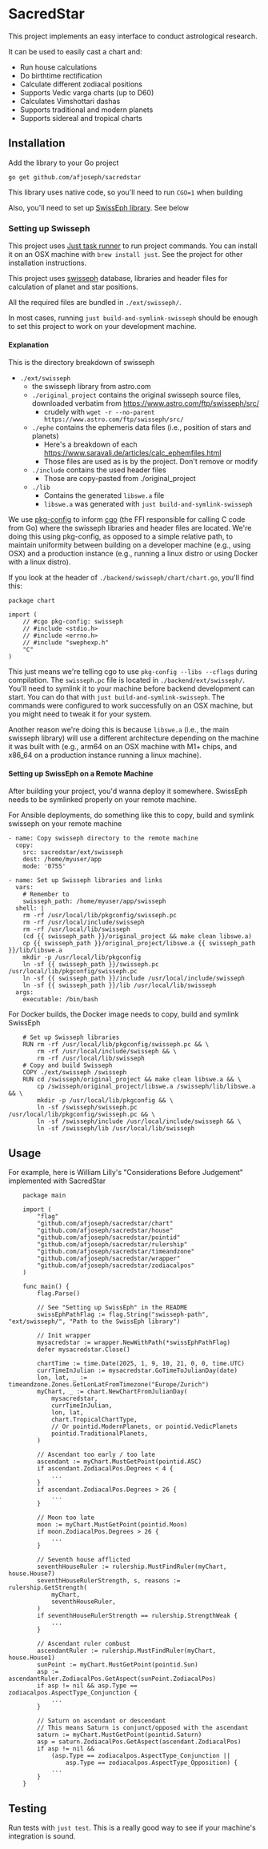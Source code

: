 # SacredStar

This project implements an easy interface to conduct astrological research.

It can be used to easily cast a chart and:
- Run house calculations
- Do birthtime rectification
- Calculate different zodiacal positions
- Supports Vedic varga charts (up to D60)
- Calculates Vimshottari dashas
- Supports traditional and modern planets
- Supports sidereal and tropical charts

## Installation

Add the library to your Go project

    go get github.com/afjoseph/sacredstar

This library uses native code, so you'll need to run `CGO=1` when building

Also, you'll need to set up [SwissEph library]([swisseph](https://www.astro.com/swisseph/swephinfo_e.htm)). See below

### Setting up Swisseph

This project uses [Just task runner](https://github.com/casey/just) to run project commands. You can install it on an OSX machine with `brew install just`. See the project for other installation instructions.

This project uses [swisseph](https://www.astro.com/swisseph/swephinfo_e.htm) database, libraries and header files for calculation of planet and star positions.

All the required files are bundled in `./ext/swisseph/`.

In most cases, running `just build-and-symlink-swisseph` should be enough to set this project to work on your development machine.

#### Explanation

This is the directory breakdown of swisseph

- `./ext/swisseph`
    - the swisseph library from astro.com
    - `./original_project` contains the original swisseph source files, downloaded verbatim from https://www.astro.com/ftp/swisseph/src/
        - crudely with `wget -r --no-parent https://www.astro.com/ftp/swisseph/src/`
    - `./ephe` contains the ephemeris data files (i.e., position of stars and planets)
        - Here's a breakdown of each <https://www.saravali.de/articles/calc_ephemfiles.html>
        - Those files are used as is by the project. Don't remove or modify
    - `./include` contains the used header files
        - Those are copy-pasted from ./original_project
    - `./lib`
        - Contains the generated `libswe.a` file
        - `libswe.a` was generated with `just build-and-symlink-swisseph`

We use [pkg-config](https://www.freedesktop.org/wiki/Software/pkg-config/) to inform [cgo](https://pkg.go.dev/cmd/cgo) (the FFI responsible for calling C code from Go) where the swisseph libraries and header files are located. We're doing this using pkg-config, as opposed to a simple relative path, to maintain uniformity between building on a developer machine (e.g., using OSX) and a production instance (e.g., running a linux distro or using Docker with a linux distro).

If you look at the header of `./backend/swisseph/chart/chart.go`, you'll find this:

```
package chart

import (
	// #cgo pkg-config: swisseph
	// #include <stdio.h>
	// #include <errno.h>
	// #include "swephexp.h"
	"C"
)
```

This just means we're telling cgo to use `pkg-config --libs --cflags` during compilation. The `swisseph.pc` file is located in `./backend/ext/swisseph/`. You'll need to symlink it to your machine before backend development can start. You can do that with `just build-and-symlink-swisseph`. The commands were configured to work successfully on an OSX machine, but you might need to tweak it for your system.

Another reason we're doing this is because `libswe.a` (i.e., the main swisseph library) will use a different architecture depending on the machine it was built with (e.g., arm64 on an OSX machine with M1+ chips, and x86_64 on a production instance running a linux machine).

#### Setting up SwissEph on a Remote Machine

After building your project, you'd wanna deploy it somewhere. SwissEph needs to be symlinked properly on your remote machine.

For Ansible deployments, do something like this to copy, build and symlink swisseph on your remote machine

    - name: Copy swisseph directory to the remote machine
      copy:
        src: sacredstar/ext/swisseph
        dest: /home/myuser/app
        mode: '0755'

    - name: Set up Swisseph libraries and links
      vars:
        # Remember to
        swisseph_path: /home/myuser/app/swisseph
      shell: |
        rm -rf /usr/local/lib/pkgconfig/swisseph.pc
        rm -rf /usr/local/include/swisseph
        rm -rf /usr/local/lib/swisseph
        (cd {{ swisseph_path }}/original_project && make clean libswe.a)
        cp {{ swisseph_path }}/original_project/libswe.a {{ swisseph_path }}/lib/libswe.a
        mkdir -p /usr/local/lib/pkgconfig
        ln -sf {{ swisseph_path }}/swisseph.pc /usr/local/lib/pkgconfig/swisseph.pc
        ln -sf {{ swisseph_path }}/include /usr/local/include/swisseph
        ln -sf {{ swisseph_path }}/lib /usr/local/lib/swisseph
      args:
        executable: /bin/bash

For Docker builds, the Docker image needs to copy, build and symlink SwissEph

        # Set up Swisseph libraries
        RUN rm -rf /usr/local/lib/pkgconfig/swisseph.pc && \
            rm -rf /usr/local/include/swisseph && \
            rm -rf /usr/local/lib/swisseph
        # Copy and build Swisseph
        COPY ./ext/swisseph /swisseph
        RUN cd /swisseph/original_project && make clean libswe.a && \
            cp /swisseph/original_project/libswe.a /swisseph/lib/libswe.a && \
            mkdir -p /usr/local/lib/pkgconfig && \
            ln -sf /swisseph/swisseph.pc /usr/local/lib/pkgconfig/swisseph.pc && \
            ln -sf /swisseph/include /usr/local/include/swisseph && \
            ln -sf /swisseph/lib /usr/local/lib/swisseph


## Usage
For example, here is William Lilly's "Considerations Before Judgement" implemented with SacredStar

        package main

        import (
            "flag"
            "github.com/afjoseph/sacredstar/chart"
            "github.com/afjoseph/sacredstar/house"
            "github.com/afjoseph/sacredstar/pointid"
            "github.com/afjoseph/sacredstar/rulership"
            "github.com/afjoseph/sacredstar/timeandzone"
            "github.com/afjoseph/sacredstar/wrapper"
            "github.com/afjoseph/sacredstar/zodiacalpos"
        )

        func main() {
            flag.Parse()

            // See "Setting up SwissEph" in the README
            swissEphPathFlag := flag.String("swisseph-path", "ext/swisseph/", "Path to the SwissEph library")

            // Init wrapper
            mysacredstar := wrapper.NewWithPath(*swissEphPathFlag)
            defer mysacredstar.Close()

            chartTime := time.Date(2025, 1, 9, 10, 21, 0, 0, time.UTC)
            currTimeInJulian := mysacredstar.GoTimeToJulianDay(date)
            lon, lat, _ := timeandzone.Zones.GetLonLatFromTimezone("Europe/Zurich")
            myChart, _ := chart.NewChartFromJulianDay(
                mysacredstar,
                currTimeInJulian,
                lon, lat,
                chart.TropicalChartType,
                // Or pointid.ModernPlanets, or pointid.VedicPlanets
                pointid.TraditionalPlanets,
            )

            // Ascendant too early / too late
            ascendant := myChart.MustGetPoint(pointid.ASC)
            if ascendant.ZodiacalPos.Degrees < 4 {
                ...
            }
            if ascendant.ZodiacalPos.Degrees > 26 {
                ...
            }

            // Moon too late
            moon := myChart.MustGetPoint(pointid.Moon)
            if moon.ZodiacalPos.Degrees > 26 {
                ...
            }

            // Seventh house afflicted
            seventhHouseRuler := rulership.MustFindRuler(myChart, house.House7)
            seventhHouseRulerStrength, s, reasons := rulership.GetStrength(
                myChart,
                seventhHouseRuler,
            )
            if seventhHouseRulerStrength == rulership.StrengthWeak {
                ...
            }

            // Ascendant ruler combust
            ascendantRuler := rulership.MustFindRuler(myChart, house.House1)
            sunPoint := myChart.MustGetPoint(pointid.Sun)
            asp := ascendantRuler.ZodiacalPos.GetAspect(sunPoint.ZodiacalPos)
            if asp != nil && asp.Type == zodiacalpos.AspectType_Conjunction {
                ...
            }

            // Saturn on ascendant or descendant
            // This means Saturn is conjunct/opposed with the ascendant
            saturn := myChart.MustGetPoint(pointid.Saturn)
            asp = saturn.ZodiacalPos.GetAspect(ascendant.ZodiacalPos)
            if asp != nil &&
                (asp.Type == zodiacalpos.AspectType_Conjunction ||
                    asp.Type == zodiacalpos.AspectType_Opposition) {
                ...
            }
        }

## Testing
Run tests with `just test`. This is a really good way to see if your machine's integration is sound.
